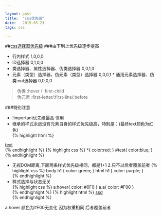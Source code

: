 ```yaml
---

layout: post
title:  "css优先级"  
date:   2015-05-23 
tags: css

---
```



##[css选择器优先级](http://www.w3.org/TR/CSS21/cascade.html#specificity)
###由下到上优先级逐步提高
* 行内样式	1,0,0,0  
* ID选择器	0,1,0,0  
* 类选择器、属性选择器、伪类选择器	0,0,1,0  
* 元素（类型）选择器，伪元素（类型）选择器	0,0,0,1  * 通用元素选择器、伪类:not选择器	0,0,0,0 
>	伪类 :hover / :first-child   
	伪元素 :first-letter/:first-line/:before
	
<!--more-->

###特别注意   
* !important优先级最高  慎用  
* 继承的样式永远没有元素自身的样式优先级高，特别是：(最终text颜色为红色)	
{% highlight html %}
<div id='test'>
	<a href="#">text</a>
</div>
{% endhighlight %}
{% highlight css %}
 *{ color:red; }    #test{ color:blue; }   
{% endhighlight %}
		
		
* 无视DOM距离,下面两条样式优先级相同，都是1+1 2.只不过后者覆盖前者
{% highlight css %}
body h1 {
	color: green;
}
html h1 {
	color: purple;
}  
{% endhighlight %}
* 样式选择与状态无关  
{% highlight css %}
a:hover{
	color: #0F0
}
a.a{
	color: #F00
}  
{% endhighlight %}
{% highlight html %}
<a href="" class="a">ssd</a>  
{% endhighlight %}  
		
a:hover  颜色为#F00无变化 因为权重相同  后者覆盖前者